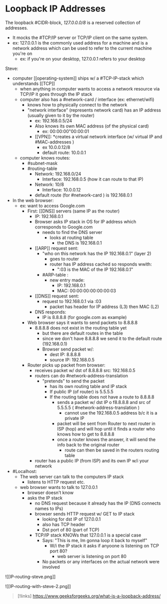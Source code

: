 
# Loopback IP Addresses
The loopback #CIDR-block, *127.0.0.0/8* is a reserved collection of addresses.
- It mocks the #TCP/IP server or TCP/IP client on the same system.
- ex: 127.0.0.1 is the commonly used address for a machine and is a network address which can be used to refer to the current machine you're on
	- ex: if you're on your desktop, 127.0.0.1 refers to your desktop

Steve:
- computer [[operating-system]] ships w/ a #TCP-IP-stack which understands [[TCP]] 
	- when anything in computer wants to access a network resource via TCP/IP it goes through the IP stack
	- computer also has a #network-card / interface (ex: ethernet/wifi)
		- knows how to physically connect to the network
		- "network interface" (represents network card) has an IP address (usually given to it by the router)
			- ex: 192.168.0.5/24
			- Also knows its own MAC address (of the physical card)
				- ex: 00:00:00"00:00:01
			- [[VPN]]: *creates a virtual network interface (w/ virtual IP and #MAC-addresses )
				- ex 10.0.0.12/8
				- default route: 10.0.0.1
	- computer knows routes:
		- #subnet-mask
		- #routing-table
			- Network: 192.168.0/24
				- Interface: 192.168.0.5 (how it can route to that IP)
			- Network: 10/8
				- Interface: 10.0.0.12
			- default route (for #network-card ) is 192.168.0.1
- In the web browser:
	- ex: want to access Google.com
		- First: [[DNS]] servers (same IP as the router)
			- IP: 192.168.0.1
			- Browser asks IP stack in OS for IP address which corresponds to Google.com
				- needs to find the DNS server
					- looks at  routing table
						-  the DNS is 192.168.0.1
			- [[ARP]] request sent:
				- "who on this network has the IP 192.168.0.1" (layer 2)
					- goes to router
					- router has IP address cached so responds wwith:
						- ":03 is the MAC of the IP 192.168.0.1"
				- #ARP-table :
					- new entry made: 
						- IP: 192.168.0.1
						- MAC: 00:00:00:00:00:00:03
			- [[DNS]] request sent:
				- request to 192.168.0.1 via :03
					- packet has header for IP address (L3) then MAC (L2)
			- DNS responds:
				- IP is 8.8.8.8 (for google.com as example)
		- Web browser says it wants to send packets to 8.8.8.8
			- 8.8.8.8 does not exist in the routing table yet
				- but there are default routes in the table
				- since we don't have 8.8.8.8 we send it to the default route (192.168.0.1)
				- Browser send packet w/:
					- dest IP: 8.8.8.8
					- source IP: 192.168.0.5
		- Router picks up packet from browser:
			-  receives packet w/ dst of 8.8.8.8 src: 192.168.0.5
			- routers can do #network-address-translation 
				- "pretends" to send the packet
					- has its own routing table and IP stack 
					- If public IP (of router) is 5.5.5.5
					- If the routing table does not have a route to 8.8.8.8
						- sends a packet w/ dst IP o f8.8.8.8 and src of 5.5.5.5 ( #network-address-translation )
							- cannot use the 192.168.0.5 address b/c it is a private IP
						- packet will be sent from Router to next router in ISP (hop) and will hop until it finds a router who knows how to get to 8.8.8.8
						- once a router knows the answer, it will send the info back to the original router
							- route can then be saved in the routers routing table
			- router has a public IP (from ISP) and its own IP w/i your network
- #Localhost:
	- The web server can talk to the computers IP stack
		- listens to HTTP request etc.
	- web browser wants to talk to 127.0.0.1
		- browser doesn't know
		- asks the IP stack
			- no DNS request because it already has the IP (DNS connects names to IPs)
			- browser sends HTTP request w/ GET to IP stack
				- looking for dst IP of 127.0.0.1
				- also has TCP header
				- Dst port of 80 (part of TCP)
			- TCP/IP stack KNOWs that 127.0.0.1 is a special case
				- Says: "This is me, Im gonna loop it back to myself"
					- W/i the IP stack it asks if anyoone is listening on TCP port 80?
						- web server is listening on port 80
				- No packets or any interfaces on the actual network were involved 



![[IP-routing-steve.png]] 

![[IP-routing-with-steve-2.png]]

>[!links]
>https://www.geeksforgeeks.org/what-is-a-loopback-address/
